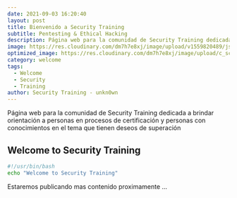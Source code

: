 ```yaml
---
date: 2021-09-03 16:20:40
layout: post
title: Bienvenido a Security Training
subtitle: Pentesting & Ethical Hacking
description: Página web para la comunidad de Security Training dedicada a brindar orientación a personas en procesos de certificación y personas con conocimientos en el tema que tienen deseos de superación.
image: https://res.cloudinary.com/dm7h7e8xj/image/upload/v1559820489/js-code_n83m7a.jpg
optimized_image: https://res.cloudinary.com/dm7h7e8xj/image/upload/c_scale,w_380/v1559820489/js-code_n83m7a.jpg
category: welcome
tags:
  - Welcome
  - Security
  - Training
author: Security Training - unkn0wn
---
```

Página web para la comunidad de Security Training dedicada a brindar orientación a personas en procesos de certificación y personas con conocimientos en el tema que tienen deseos de superación


## Welcome to Security Training


```bash
#!/usr/bin/bash
echo "Welcome to Security Training"
```


Estaremos publicando mas contenido proximamente ...








